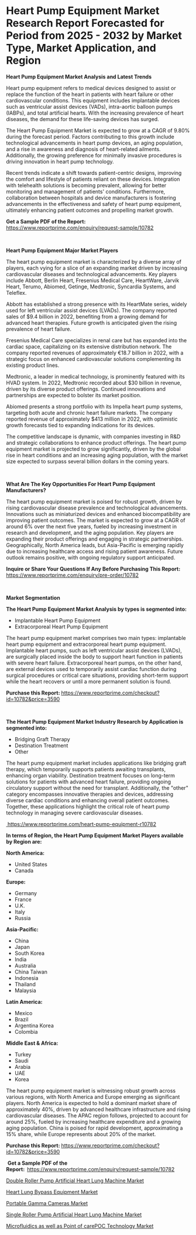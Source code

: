 <p><h1>Heart Pump Equipment Market Research Report Forecasted for Period from 2025 -  2032 by Market Type, Market Application, and Region</h1></p><p><strong>Heart Pump Equipment Market Analysis and Latest Trends</strong></p>
<p><p>Heart pump equipment refers to medical devices designed to assist or replace the function of the heart in patients with heart failure or other cardiovascular conditions. This equipment includes implantable devices such as ventricular assist devices (VADs), intra-aortic balloon pumps (IABPs), and total artificial hearts. With the increasing prevalence of heart diseases, the demand for these life-saving devices has surged.</p><p>The Heart Pump Equipment Market is expected to grow at a CAGR of 9.80% during the forecast period. Factors contributing to this growth include technological advancements in heart pump devices, an aging population, and a rise in awareness and diagnosis of heart-related ailments. Additionally, the growing preference for minimally invasive procedures is driving innovation in heart pump technology.</p><p>Recent trends indicate a shift towards patient-centric designs, improving the comfort and lifestyle of patients reliant on these devices. Integration with telehealth solutions is becoming prevalent, allowing for better monitoring and management of patients' conditions. Furthermore, collaboration between hospitals and device manufacturers is fostering advancements in the effectiveness and safety of heart pump equipment, ultimately enhancing patient outcomes and propelling market growth.</p></p>
<p><strong>Get a Sample PDF of the Report:&nbsp;</strong> <a href="https://www.reportprime.com/enquiry/request-sample/10782?utm_campaign=1087&utm_medium=2&utm_source=Github&utm_content=ia&utm_term=20032025&utm_id=heart-pump-equipment">https://www.reportprime.com/enquiry/request-sample/10782</a></p>
<p>&nbsp;</p>
<p><strong>Heart Pump Equipment Major Market Players</strong></p>
<p><p>The heart pump equipment market is characterized by a diverse array of players, each vying for a slice of an expanding market driven by increasing cardiovascular diseases and technological advancements. Key players include Abbott, Berlin Heart, Fresenius Medical Care, HeartWare, Jarvik Heart, Terumo, Abiomed, Getinge, Medtronic, Syncardia Systems, and Teleflex.</p><p>Abbott has established a strong presence with its HeartMate series, widely used for left ventricular assist devices (LVADs). The company reported sales of $9.4 billion in 2022, benefiting from a growing demand for advanced heart therapies. Future growth is anticipated given the rising prevalence of heart failure.</p><p>Fresenius Medical Care specializes in renal care but has expanded into the cardiac space, capitalizing on its extensive distribution network. The company reported revenues of approximately €18.7 billion in 2022, with a strategic focus on enhanced cardiovascular solutions complementing its existing product lines.</p><p>Medtronic, a leader in medical technology, is prominently featured with its HVAD system. In 2022, Medtronic recorded about $30 billion in revenue, driven by its diverse product offerings. Continued innovations and partnerships are expected to bolster its market position.</p><p>Abiomed presents a strong portfolio with its Impella heart pump systems, targeting both acute and chronic heart failure markets. The company reported revenue of approximately $413 million in 2022, with optimistic growth forecasts tied to expanding indications for its devices.</p><p>The competitive landscape is dynamic, with companies investing in R&D and strategic collaborations to enhance product offerings. The heart pump equipment market is projected to grow significantly, driven by the global rise in heart conditions and an increasing aging population, with the market size expected to surpass several billion dollars in the coming years.</p></p>
<p>&nbsp;</p>
<p><strong>What Are The Key Opportunities For Heart Pump Equipment Manufacturers?</strong></p>
<p><p>The heart pump equipment market is poised for robust growth, driven by rising cardiovascular disease prevalence and technological advancements. Innovations such as miniaturized devices and enhanced biocompatibility are improving patient outcomes. The market is expected to grow at a CAGR of around 6% over the next five years, fueled by increasing investment in research and development, and the aging population. Key players are expanding their product offerings and engaging in strategic partnerships. Geographically, North America leads, but Asia-Pacific is emerging rapidly due to increasing healthcare access and rising patient awareness. Future outlook remains positive, with ongoing regulatory support anticipated.</p></p>
<p><strong>Inquire or Share Your Questions If Any Before Purchasing This Report:</strong> <a href="https://www.reportprime.com/enquiry/pre-order/10782?utm_campaign=1087&utm_medium=2&utm_source=Github&utm_content=ia&utm_term=20032025&utm_id=heart-pump-equipment">https://www.reportprime.com/enquiry/pre-order/10782</a></p>
<p>&nbsp;</p>
<p><strong>Market Segmentation</strong></p>
<p><strong>The Heart Pump Equipment Market Analysis by types is segmented into:</strong></p>
<p><ul><li>Implantable Heart Pump Equipment</li><li>Extracorporeal Heart Pump Equipment</li></ul></p>
<p><p>The heart pump equipment market comprises two main types: implantable heart pump equipment and extracorporeal heart pump equipment. Implantable heart pumps, such as left ventricular assist devices (LVADs), are surgically placed inside the body to support heart function in patients with severe heart failure. Extracorporeal heart pumps, on the other hand, are external devices used to temporarily assist cardiac function during surgical procedures or critical care situations, providing short-term support while the heart recovers or until a more permanent solution is found.</p></p>
<p><strong>Purchase this Report:&nbsp;</strong><a href="https://www.reportprime.com/checkout?id=10782&price=3590&utm_campaign=1087&utm_medium=2&utm_source=Github&utm_content=ia&utm_term=20032025&utm_id=heart-pump-equipment">https://www.reportprime.com/checkout?id=10782&price=3590</a></p>
<p>&nbsp;</p>
<p><strong>The Heart Pump Equipment Market Industry Research by Application is segmented into:</strong></p>
<p><ul><li>Bridging Graft Therapy</li><li>Destination Treatment</li><li>Other</li></ul></p>
<p><p>The heart pump equipment market includes applications like bridging graft therapy, which temporarily supports patients awaiting transplants, enhancing organ viability. Destination treatment focuses on long-term solutions for patients with advanced heart failure, providing ongoing circulatory support without the need for transplant. Additionally, the "other" category encompasses innovative therapies and devices, addressing diverse cardiac conditions and enhancing overall patient outcomes. Together, these applications highlight the critical role of heart pump technology in managing severe cardiovascular diseases.</p></p>
<p><a href="https://www.reportprime.com/heart-pump-equipment-r10782?utm_campaign=1087&utm_medium=2&utm_source=Github&utm_content=ia&utm_term=20032025&utm_id=heart-pump-equipment">&nbsp;https://www.reportprime.com/heart-pump-equipment-r10782</a></p>
<p><strong>In terms of Region, the Heart Pump Equipment Market Players available by Region are:</strong></p>
<p>
    <p> <strong> North America: </strong>
        <ul>
            <li>United States</li>
            <li>Canada</li>
        </ul>
        </p> 
    <p> <strong> Europe: </strong>
        <ul>
            <li>Germany</li>
            <li>France</li>
            <li>U.K.</li>
            <li>Italy</li>
            <li>Russia</li>
        </ul>
        </p> 
    <p> <strong> Asia-Pacific: </strong>
        <ul>
            <li>China</li>
            <li>Japan</li>
            <li>South Korea</li>
            <li>India</li>
            <li>Australia</li>
            <li>China Taiwan</li>
            <li>Indonesia</li>
            <li>Thailand</li>
            <li>Malaysia</li>
        </ul>
        </p> 
    <p> <strong> Latin America: </strong>
        <ul>
            <li>Mexico</li>
            <li>Brazil</li>
            <li>Argentina Korea</li>
            <li>Colombia</li>
        </ul>
        </p> 
    <p> <strong> Middle East & Africa: </strong>
        <ul>
            <li>Turkey</li>
            <li>Saudi</li>
            <li>Arabia</li>
            <li>UAE</li>
            <li>Korea</li>
        </ul>
    </p>
    </p>
<p><p>The heart pump equipment market is witnessing robust growth across various regions, with North America and Europe emerging as significant players. North America is expected to hold a dominant market share of approximately 40%, driven by advanced healthcare infrastructure and rising cardiovascular diseases. The APAC region follows, projected to account for around 25%, fueled by increasing healthcare expenditure and a growing aging population. China is poised for rapid development, approximating a 15% share, while Europe represents about 20% of the market.</p></p>
<p><strong>Purchase this Report: </strong><a href="https://www.reportprime.com/checkout?id=10782&price=3590&utm_campaign=1087&utm_medium=2&utm_source=Github&utm_content=ia&utm_term=20032025&utm_id=heart-pump-equipment">https://www.reportprime.com/checkout?id=10782&price=3590</a></p>
<p>&nbsp;<strong>Get a Sample PDF of the Report:&nbsp;&nbsp;</strong><a href="https://www.reportprime.com/enquiry/request-sample/10782?utm_campaign=1087&utm_medium=2&utm_source=Github&utm_content=ia&utm_term=20032025&utm_id=heart-pump-equipment">https://www.reportprime.com/enquiry/request-sample/10782</a></p>
<p><strong></strong></p>
<p><p><a href="https://github.com/kitsossadien/Market-Research-Report-List-1/blob/main/double-roller-pump-artificial-heart-lung-machine-market.md?utm_campaign=1087&utm_medium=2&utm_source=Github&utm_content=ia&utm_term=20032025&utm_id=heart-pump-equipment">Double Roller Pump Artificial Heart Lung Machine Market</a></p><p><a href="https://github.com/marteyfito9/Market-Research-Report-List-1/blob/main/heart-lung-bypass-equipment-market.md?utm_campaign=1087&utm_medium=2&utm_source=Github&utm_content=ia&utm_term=20032025&utm_id=heart-pump-equipment">Heart Lung Bypass Equipment Market</a></p><p><a href="https://github.com/yuukoleuda/Market-Research-Report-List-1/blob/main/portable-gamma-cameras-market.md?utm_campaign=1087&utm_medium=2&utm_source=Github&utm_content=ia&utm_term=20032025&utm_id=heart-pump-equipment">Portable Gamma Cameras Market</a></p><p><a href="https://github.com/fungkychiman/Market-Research-Report-List-1/blob/main/single-roller-pump-artificial-heart-lung-machine-market.md?utm_campaign=1087&utm_medium=2&utm_source=Github&utm_content=ia&utm_term=20032025&utm_id=heart-pump-equipment">Single Roller Pump Artificial Heart Lung Machine Market</a></p><p><a href="https://github.com/saguegrody74/Market-Research-Report-List-1/blob/main/microfluidics-as-well-as-point-of-carepoc-technology-market.md?utm_campaign=1087&utm_medium=2&utm_source=Github&utm_content=ia&utm_term=20032025&utm_id=heart-pump-equipment">Microfluidics as well as Point of carePOC Technology Market</a></p></p>